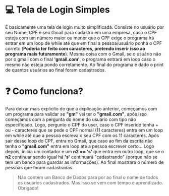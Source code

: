 
# 💻 Tela de Login Simples

É basicamente uma tela de login muito simplificada. Consiste no usuário por seu Nome, CPF e seu Gmail para cadastro em uma empresa, caso o CPF esteja com um número maior ou menor que o CPF exige o programa irá entrar em um loop de while até que em final a pessoa/usuário ponha o CPF correto (**Poderia ter feito com caracteres, pretendo inserir isso ao programa mais futuramente**). Mesma coisa com o Gmail, se o usuário não por o gmail com o final **'gmail.com'**, o programa entrará em loop caso o mesmo não esteja pondo corretamente. Ao final do programa é dado o print de quantos usuários ao final foram cadastrados.

# ❓ Como funciona?

Para deixar mais explicíto do que a explicação anterior, começamos com um programa para validar se **"gm"** vei ter o **"gmail.com"**, após isso começamos com a pergunta do nome do usuário com tipo não específicado. Logo, pergunto o CPF do user, caso o CPF inserido tenha + ou - caracteres que se pede o CPF normal (11 caracteres) entra em um loop em while até que a pessoa escreva o seu CPF com os 11 caracteres. Após sair desse loop do CPF, entra no Gmail, que caso ao fim da escrita não tenha o **"gmail.com"** entra em loop até a pessoa escrever certo... Logo depois, inicia um contador e um **n2 == 's'** que entra em outro loop, que se o **n2** continuar sendo igual há **'s'** continuará "cadastrando" (porque não se tem um banco para guardar as informações). Ao final mostrará o número de pessoas que foram cadastradas.

>Não contém um Banco de Dados para por ao final o nome de todos os usuários cadastrados. Mas isso se vem com tempo e aprendizado. Obrigado!
